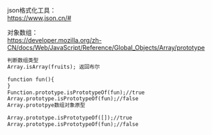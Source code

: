 json格式化工具：  
https://www.json.cn/#


对象数组：   
https://developer.mozilla.org/zh-CN/docs/Web/JavaScript/Reference/Global_Objects/Array/prototype
```markdown
判断数组类型
Array.isArray(fruits); 返回布尔

function fun(){
}
Function.prototype.isPrototypeOf(fun);//true
Array.prototype.isPrototypeOf(fun);//false
Array.prototpye数组对象原型

Array.prototype.isPrototypeOf([]);//true
Array.prototype.isPrototypeOf(fun);//false
```
